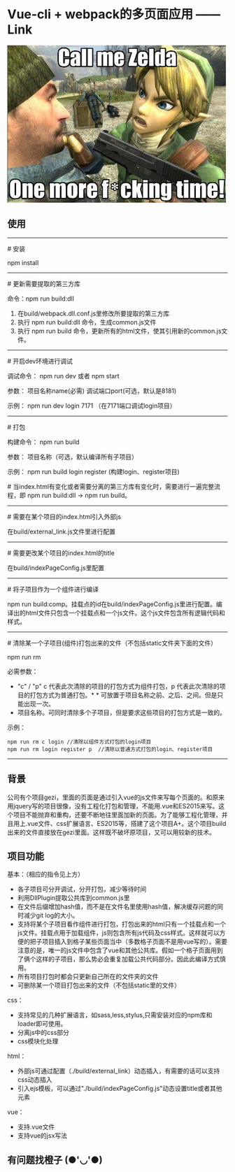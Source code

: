 # Vue-cli + webpack的多页面应用 —— Link
![](./img/link.jpg)
## 使用
 _____
 \# 安装 
 
 npm install
  _____
 \# 更新需要提取的第三方库

 命令：npm run build:dll
 
 1. 在build/webpack.dll.conf.js里修改所要提取的第三方库
 2. 执行 npm run build:dll 命令，生成common.js文件
 3. 执行 npm run build 命令，更新所有的html文件，使其引用新的common.js文件。
  _____
 \# 开启dev环境进行调试
 
 调试命令： npm run dev 或者 npm start
 
 参数： 项目名称name(必需) 调试端口port(可选，默认是8181)
 
 示例： npm run dev login 7171 （在7171端口调试login项目）
  _____
 \# 打包
 
 构建命令： npm run build 
 
 参数： 项目名称（可选，默认编译所有子项目）
 
 示例： npm run build login register (构建login、register项目)
 
 \# 当index.html有变化或者需要分离的第三方库有变化时，需要进行一遍完整流程，即 npm run build:dll ->  npm run build。
 
  _____
 \# 需要在某个项目的index.html引入外部js
 
 在build/external_link.js文件里进行配置
  _____
 \# 需要更改某个项目的index.html的title
 
 在build/indexPageConfig.js里配置
  _____
 \# 将子项目作为一个组件进行编译
 
 npm run build:comp。挂载点的id在build/indexPageConfig.js里进行配置。编译出的html文件只包含一个挂载点和一个js文件。这个js文件包含所有逻辑代码和样式。
  _____
 \# 清除某一个子项目(组件)打包出来的文件（不包括static文件夹下面的文件）
 
 npm run rm
 
 必需参数： 
 - "c" / "p"  c 代表此次清除的项目的打包方式为组件打包，p 代表此次清除的项目的打包方式为普通打包。\* \* 可放置于项目名称之前、之后、之间。但是只能出现一次。
 - 项目名称。可同时清除多个子项目，但是要求这些项目的打包方式是一致的。
 
 示例： 
 
    npm run rm c login //清除以组件方式打包的login项目
    npm run rm login register p  //清除以普通方式打包的login、register项目    

  _____
 
 

## 背景
 公司有个项目gezi，里面的页面是通过引入vue的js文件来写每个页面的。和原来用jquery写的项目很像，没有工程化打包和管理，不能用.vue和ES2015来写。这个项目不能抛弃和重构，还要不断地往里面加新的页面。为了能够工程化管理，并且用上.vue文件、css扩展语言、ES2015等，搭建了这个项目A+。这个项目build出来的文件直接放在gezi里面。这样既不破坏原项目，又可以用较新的技术。

## 项目功能

基本：（相应的指令见上方）

- 各子项目可分开调试，分开打包，减少等待时间
- 利用DllPlugin提取公共库到common.js里
- 在文件后缀增加hash值，而不是在文件名里使用hash值，解决缓存问题的同时减少git log的大小。
- 支持将某个子项目看作组件进行打包，打包出来的html只有一个挂载点和一个js文件。挂载点用于加载组件，js则包含所有js代码及css样式。这样就可以方便的把子项目插入到格子某些页面当中（多数格子页面不是用vue写的）。需要注意的是，唯一的js文件中包含了vue和其他公共库。假如一个格子页面用到了俩个这样的子项目，那么势必会重复加载公共代码部分。因此此编译方式慎用。
- 所有项目打包时都会只更新自己所在的文件夹的文件
- 可删除某一个项目打包出来的文件（不包括static里的文件）

css：
- 支持常见的几种扩展语言，如sass,less,stylus,只需安装对应的npm库和loader即可使用。
- 分离js中的css部分
- css模块化处理

html：
- 外部js可通过配置（./build/external_link）动态插入，有需要的话可以支持css动态插入
- 引入ejs模板，可以通过"./build/indexPageConfig.js"动态设置title或者其他元素

vue：
- 支持.vue文件
- 支持vue的jsx写法

## 有问题找橙子 (●'◡'●)
    